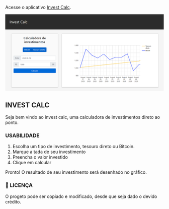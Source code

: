 Acesse o aplicativo [Invest Calc](https://invest-calc.netlify.app/).

![Screenshot](screenshot.png)

## INVEST CALC

Seja bem vindo ao invest calc, uma calculadora de investimentos direto ao ponto.

### USABILIDADE

1. Escolha um tipo de investimento, tesouro direto ou Bitcoin.
2. Marque a tada de seu investimento
3. Preencha o valor investido
4. Clique em calcular

Pronto! O resultado de seu investimento será desenhado no gráfico.

### :memo: LICENÇA 

O progeto pode ser copiado e modificado, desde que seja dado o devido crédito.

